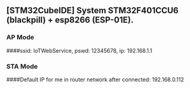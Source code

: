 
## [STM32CubeIDE] System STM32F401CCU6 (blackpill) + esp8266 (ESP-01E).

### AP Mode
####ssid: IoTWebService, pswd: 12345678, ip: 192.168.1.1

### STA Mode
####Default IP for me in router network after connected: 192.168.0.112
